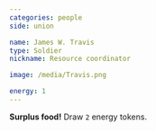 ```yaml
---
categories: people
side: union

name: James W. Travis
type: Soldier
nickname: Resource coordinator

image: /media/Travis.png

energy: 1
---
```


**Surplus food!** Draw ```2``` energy tokens.
